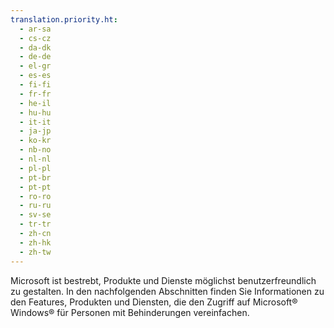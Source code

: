 ```yaml
---
translation.priority.ht: 
  - ar-sa
  - cs-cz
  - da-dk
  - de-de
  - el-gr
  - es-es
  - fi-fi
  - fr-fr
  - he-il
  - hu-hu
  - it-it
  - ja-jp
  - ko-kr
  - nb-no
  - nl-nl
  - pl-pl
  - pt-br
  - pt-pt
  - ro-ro
  - ru-ru
  - sv-se
  - tr-tr
  - zh-cn
  - zh-hk
  - zh-tw
---
```

Microsoft ist bestrebt, Produkte und Dienste möglichst benutzerfreundlich zu gestalten. In den nachfolgenden Abschnitten finden Sie Informationen zu den Features, Produkten und Diensten, die den Zugriff auf Microsoft® Windows® für Personen mit Behinderungen vereinfachen.